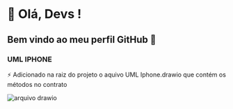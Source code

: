 # 👋 Olá, Devs !
## Bem vindo ao meu perfil GitHub 👋


### UML IPHONE

⚡ Adicionado na raiz do projeto o aquivo UML Iphone.drawio que contém os métodos no contrato

![arquivo drawio](https://drive.google.com/file/d/1hiKWjgZDxpKhldrtqkox32igOt94iffK/view?usp=sharing)


